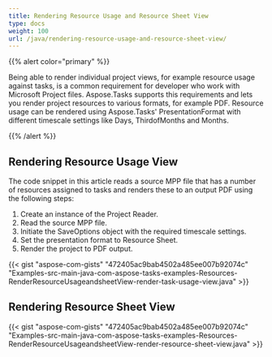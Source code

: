 ```yaml
---
title: Rendering Resource Usage and Resource Sheet View
type: docs
weight: 100
url: /java/rendering-resource-usage-and-resource-sheet-view/
---
```


{{% alert color="primary" %}} 

Being able to render individual project views, for example resource usage against tasks, is a common requirement for developer who work with Microsoft Project files. Aspose.Tasks supports this requirements and lets you render project resources to various formats, for example PDF. Resource usage can be rendered using Aspose.Tasks' PresentationFormat with different timescale settings like Days, ThirdofMonths and Months.

{{% /alert %}} 
## **Rendering Resource Usage View**
The code snippet in this article reads a source MPP file that has a number of resources assigned to tasks and renders these to an output PDF using the following steps:

1. Create an instance of the Project Reader.
1. Read the source MPP file.
1. Initiate the SaveOptions object with the required timescale settings.
1. Set the presentation format to Resource Sheet.
1. Render the project to PDF output.

{{< gist "aspose-com-gists" "472405ac9bab4502a485ee007b92074c" "Examples-src-main-java-com-aspose-tasks-examples-Resources-RenderResourceUsageandsheetView-render-task-usage-view.java" >}}
## **Rendering Resource Sheet View**
{{< gist "aspose-com-gists" "472405ac9bab4502a485ee007b92074c" "Examples-src-main-java-com-aspose-tasks-examples-Resources-RenderResourceUsageandsheetView-render-resource-sheet-view.java" >}}
